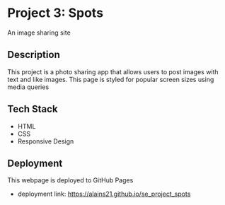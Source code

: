 # Project 3: Spots

An image sharing site

## Description

This project is a photo sharing app that allows users to post images with text and like images. This page is styled for popular screen sizes using media queries

## Tech Stack

- HTML
- CSS
- Responsive Design

## Deployment

This webpage is deployed to GitHub Pages

- deployment link: https://alains21.github.io/se_project_spots
